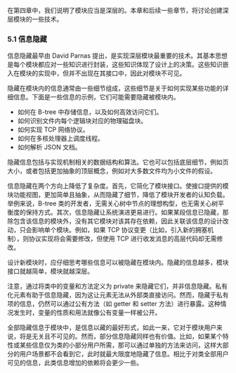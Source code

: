 在第四章中，我们说明了模块应当是深层的。本章和后续一些章节，将讨论创建深层模块的一些技术。

### 5.1 信息隐藏

信息隐藏最早由 David Parnas 提出，是实现深层模块最重要的技术。其基本思想是每个模块都应对一些知识进行封装，这些知识体现了设计上的决策。这些知识嵌入在模块的实现中，但并不出现在其接口中，因此对模块不可见。

隐藏在模块内的信息通常由一些细节组成，这些细节是关于如何实现某些功能的详细信息。下面是一些信息的示例，它们可能需要隐藏被模块内。

* 如何在 B-tree 中存储信息，以及如何高效访问它们。
* 如何识别文件内每个逻辑块对应的物理磁盘块。
* 如何实现 TCP 网络协议。
* 如何在多核处理器上调度线程。
* 如何解析 JSON 文档。

隐藏信息包括与实现机制相关的数据结构和算法。它也可以包括底层细节，例如页大小，或者包括更加抽象的顶层概念，例如对大多数文件均为小文件的假设。

信息隐藏在两个方向上降低了复杂度。首先，它简化了模块接口。使接口提供的模块功能视图，更加简单且抽象，从而隐藏了细节，降低了模块开发者的认知负载。举例来说，B-tree 类的开发者，无需关心树中节点的理想构型，也无需关心树平衡度的保持方式。其次，信息隐藏让系统演进更易进行。如果某段信息已隐藏，那除包含该信息的模块外，没有其它模块对该其存在依赖，因此关联该信息的设计改动，只会影响单个模块。例如，如果 TCP 协议变更（比如，引入新的拥塞机制），则协议实现将会需要修改，但使用 TCP 进行收发消息的高层代码却无需修改。

设计新模块时，应仔细思考哪些信息可以被隐藏在模块内。隐藏的信息越多，模块接口就越简单，模块就越深层。

注意，通过将类中的变量和方法定义为 private 来隐藏它们，并非信息隐藏。私有化元素有助于信息隐藏，因为这让元素无法从外部类直接访问。然而，隐藏于私有项的信息，仍然可以通过公有方法（如 getter 和 setter 方法）进行暴露。这种情况发生时，变量的性质和用法就像公有变量一样被公开。

全部隐藏信息于模块中，是信息以藏的最好形式，如此一来，它对于模块用户来说，将是无关且不可见的。然而，部分信息隐藏同样也有价值。比如，如果某个特性或某些信息仅为类的小部分用户所需，那可以通过单独的方法来访问，这样大部分的用户场景都不会看到它，此时就最大限度地隐藏了信息。相比于对类全部用户可见的信息，此类信息增加的依赖将会更少一些。